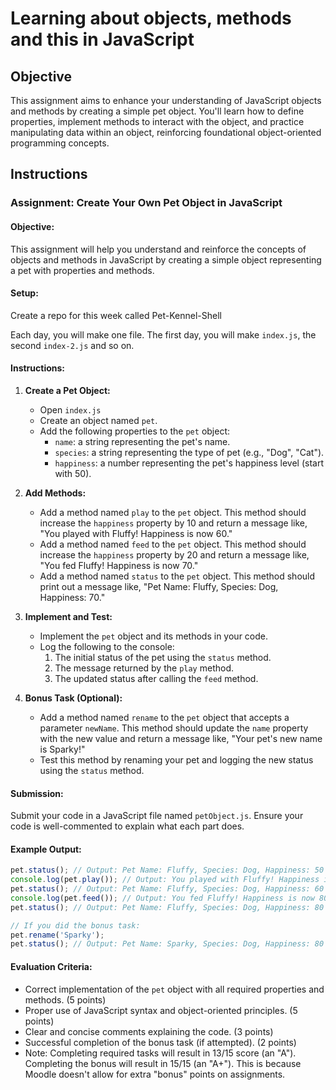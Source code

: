 # Learning about objects, methods and this in JavaScript 

## Objective

This assignment aims to enhance your understanding of JavaScript objects and methods by creating a simple pet object. You'll learn how to define properties, implement methods to interact with the object, and practice manipulating data within an object, reinforcing foundational object-oriented programming concepts.

## Instructions

### Assignment: Create Your Own Pet Object in JavaScript

#### Objective:
This assignment will help you understand and reinforce the concepts of objects and methods in JavaScript by creating a simple object representing a pet with properties and methods.

#### Setup:

Create a repo for this week called Pet-Kennel-Shell

Each day, you will make one file. The first day, you will make `index.js`, the second `index-2.js` and so on.

#### Instructions:

1. **Create a Pet Object:**
   - Open `index.js`
   - Create an object named `pet`.
   - Add the following properties to the `pet` object:
     - `name`: a string representing the pet's name.
     - `species`: a string representing the type of pet (e.g., "Dog", "Cat").
     - `happiness`: a number representing the pet's happiness level (start with 50).

2. **Add Methods:**
   - Add a method named `play` to the `pet` object. This method should increase the `happiness` property by 10 and return a message like, "You played with Fluffy! Happiness is now 60."
   - Add a method named `feed` to the `pet` object. This method should increase the `happiness` property by 20 and return a message like, "You fed Fluffy! Happiness is now 70."
   - Add a method named `status` to the `pet` object. This method should print out a message like, "Pet Name: Fluffy, Species: Dog, Happiness: 70."

3. **Implement and Test:**
   - Implement the `pet` object and its methods in your code.
   - Log the following to the console:
     1. The initial status of the pet using the `status` method.
     2. The message returned by the `play` method.
     3. The updated status after calling the `feed` method.

4. **Bonus Task (Optional):**
   - Add a method named `rename` to the `pet` object that accepts a parameter `newName`. This method should update the `name` property with the new value and return a message like, "Your pet's new name is Sparky!"
   - Test this method by renaming your pet and logging the new status using the `status` method.

#### Submission:
Submit your code in a JavaScript file named `petObject.js`. Ensure your code is well-commented to explain what each part does.

#### Example Output:
```javascript
pet.status(); // Output: Pet Name: Fluffy, Species: Dog, Happiness: 50
console.log(pet.play()); // Output: You played with Fluffy! Happiness is now 60.
pet.status(); // Output: Pet Name: Fluffy, Species: Dog, Happiness: 60
console.log(pet.feed()); // Output: You fed Fluffy! Happiness is now 80.
pet.status(); // Output: Pet Name: Fluffy, Species: Dog, Happiness: 80

// If you did the bonus task:
pet.rename('Sparky');
pet.status(); // Output: Pet Name: Sparky, Species: Dog, Happiness: 80
```

#### Evaluation Criteria:
- Correct implementation of the `pet` object with all required properties and methods. (5 points)
- Proper use of JavaScript syntax and object-oriented principles. (5 points)
- Clear and concise comments explaining the code. (3 points)
- Successful completion of the bonus task (if attempted). (2 points)
- Note: Completing required tasks will result in 13/15 score (an "A"). Completing the bonus will result in 15/15 (an "A+"). This is because Moodle doesn't allow for extra "bonus" points on assignments.
